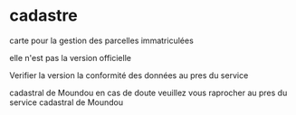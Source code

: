 # cadastre

carte pour la gestion des parcelles immatriculées

elle n'est pas la version officielle

Verifier la version la conformité des données au pres du service

cadastral de Moundou en cas de doute veuillez vous raprocher au pres du service cadastral de Moundou
